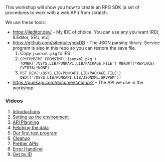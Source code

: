 This workshop will show you how to create an RPG SDK (a set of procedures to work with a web API) from scratch.

We use these tools:

* https://ileditor.dev/ - My IDE of choice. You can use any you want (RDi, ILEditor, SEU, etc)
* https://github.com/sitemule/noxDB - The JSON parsing library. Service program is also in this repo so you can restore the save file.
  1. Copy `jsonxml.pkg` to IFS
  2. `CPYFRMSTMF FROMSTMF('jsonxml.pkg') TOMBR('/QSYS.LIB/PUNKAPI.LIB/PACKAGE.FILE') MBROPT(*REPLACE) CVTDTA(*NONE)`
  3. `RST DEV('/QSYS.LIB/PUNKAPI.LIB/PACKAGE.FILE') OBJ(('/QSYS.LIB/PUNKAPI.LIB/JSONXML.SRVPGM'))`
* https://punkapi.com/documentation/v2 - The API we use in the workshop.

### Videos

1. [Introductions](https://www.youtube.com/watch?v=zTxgby0RxuY&list=PLNl31cqBafComzOAedzgOSNb7dlsDGvv5&index=2&t=0s)
2. [Setting up the environment](https://www.youtube.com/watch?v=QE_3MdCCNzo&list=PLNl31cqBafComzOAedzgOSNb7dlsDGvv5&index=3&t=0s)
3. [API Planning](https://www.youtube.com/watch?v=hUulbkmHpIM&list=PLNl31cqBafComzOAedzgOSNb7dlsDGvv5&index=4&t=0s)
4. [Fetching the data](https://www.youtube.com/watch?v=TWmYr2EI7uA&list=PLNl31cqBafComzOAedzgOSNb7dlsDGvv5&index=4)
5. [Our first test program](https://www.youtube.com/watch?v=3Op3eQlQoiA&list=PLNl31cqBafComzOAedzgOSNb7dlsDGvv5&index=5)
6. [Cleanup](https://www.youtube.com/watch?v=giiPqXiJFbI&list=PLNl31cqBafComzOAedzgOSNb7dlsDGvv5&index=7&t=0s)
7. [Prettier APIs](https://www.youtube.com/watch?v=B8qSJC21RSw&list=PLNl31cqBafComzOAedzgOSNb7dlsDGvv5&index=8&t=0s)
8. [Error Handling](https://www.youtube.com/watch?v=9X1Wu7IftrU&list=PLNl31cqBafComzOAedzgOSNb7dlsDGvv5&index=9&t=0s)
9. [Get by ID](https://www.youtube.com/watch?v=AZU6Pagb_hg&list=PLNl31cqBafComzOAedzgOSNb7dlsDGvv5&index=10&t=0s)
